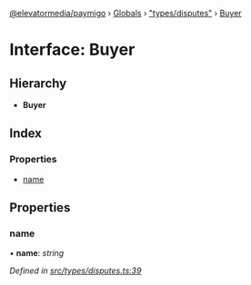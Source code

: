 [@elevatormedia/paymigo](../README.md) › [Globals](../globals.md) › ["types/disputes"](../modules/_types_disputes_.md) › [Buyer](_types_disputes_.buyer.md)

# Interface: Buyer

## Hierarchy

-   **Buyer**

## Index

### Properties

-   [name](_types_disputes_.buyer.md#name)

## Properties

### name

• **name**: _string_

_Defined in [src/types/disputes.ts:39](https://github.com/ELEVATORmedia/paymigo/blob/6591146/src/types/disputes.ts#L39)_
